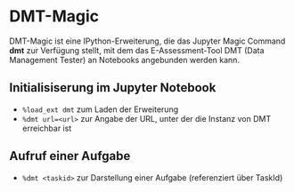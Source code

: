 # DMT-Magic

DMT-Magic ist eine IPython-Erweiterung, die das Jupyter Magic Command **dmt** zur Verfügung stellt, mit dem das E-Assessment-Tool DMT (Data Management Tester) an Notebooks angebunden werden kann.

## Initialisiserung im Jupyter Notebook 

- ``%load_ext dmt`` zum Laden der Erweiterung
- ``%dmt url=<url>`` zur Angabe der URL, unter der die Instanz von DMT erreichbar ist

## Aufruf einer Aufgabe

- ``%dmt <taskid>`` zur Darstellung einer Aufgabe (referenziert über TaskId)
